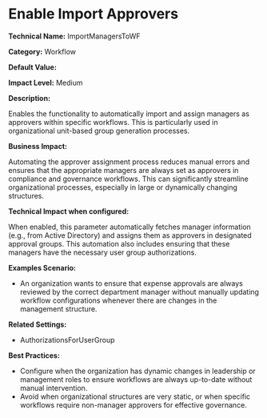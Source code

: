 # Enable Import Approvers

**Technical Name:** ImportManagersToWF

**Category:** Workflow

**Default Value:**

**Impact Level:** Medium

**Description:**

Enables the functionality to automatically import and assign managers as approvers within specific workflows. This is particularly used in organizational unit-based group generation processes.

**Business Impact:**

Automating the approver assignment process reduces manual errors and ensures that the appropriate managers are always set as approvers in compliance and governance workflows. This can significantly streamline organizational processes, especially in large or dynamically changing structures.

**Technical Impact when configured:**

When enabled, this parameter automatically fetches manager information (e.g., from Active Directory) and assigns them as approvers in designated approval groups. This automation also includes ensuring that these managers have the necessary user group authorizations.

**Examples Scenario:**

- An organization wants to ensure that expense approvals are always reviewed by the correct department manager without manually updating workflow configurations whenever there are changes in the management structure.

**Related Settings:**

- AuthorizationsForUserGroup

**Best Practices:** 

- Configure when the organization has dynamic changes in leadership or management roles to ensure workflows are always up-to-date without manual intervention.
- Avoid when organizational structures are very static, or when specific workflows require non-manager approvers for effective governance.